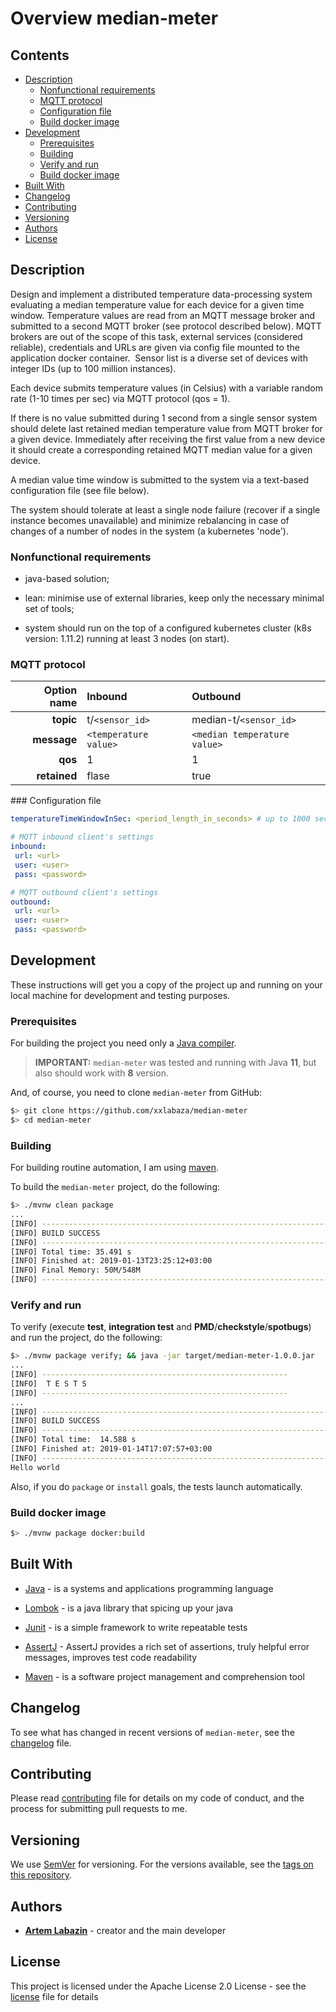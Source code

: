 # Overview median-meter

## Contents

- [Description](#description)
  - [Nonfunctional requirements](#nonfunctional-requirements)
  - [MQTT protocol](#mqtt-protocol)
  - [Configuration file](#configuration-file)
  - [Build docker image](#build-docker-image)
- [Development](#development)
  - [Prerequisites](#prerequisites)
  - [Building](#building)
  - [Verify and run](#verify-and-run)
  - [Build docker image](#build-docker-image)
- [Built With](#built-with)
- [Changelog](#changelog)
- [Contributing](#contributing)
- [Versioning](#versioning)
- [Authors](#authors)
- [License](#license)

## Description

Design and implement a distributed temperature data-processing system evaluating a median temperature value for each device for a given time window. Temperature values are read from an MQTT message broker and submitted to a second MQTT broker (see protocol described below). MQTT brokers are out of the scope of this task, external services (considered reliable), credentials and URLs are given via config file mounted to the application docker container.
​
Sensor list is a diverse set of devices with integer IDs (up to 100 million instances).

Each device submits temperature values (in Celsius) with a variable random rate (1-10 times per sec) via MQTT protocol (qos = 1).

If there is no value submitted during 1 second from a single sensor system should delete last retained median temperature value from MQTT broker for a given device. Immediately after receiving the first value from a new device it should create a corresponding retained MQTT median value for a given device.

A median value time window is submitted to the system via a text-based configuration file (see file below).

The system should tolerate at least a single node failure (recover if a single instance becomes unavailable) and minimize rebalancing in case of changes of a number of nodes in the system (a kubernetes 'node').
​

### Nonfunctional requirements

- java-based solution;

- lean: minimise use of external libraries, keep only the necessary minimal set of tools;

- system should run on the top of a configured kubernetes cluster (k8s version: 1.11.2) running at least 3 nodes (on start).

### MQTT protocol

| Option name  | Inbound               | Outbound                     |
|-------------:|:----------------------|:-----------------------------|
| **topic**    | t/`<sensor_id>`       | median-t/`<sensor_id>`       |
| **message**  | `<temperature value>` | `<median temperature value>` |
| **qos**      | 1                     | 1                            |
| **retained** | flase                 | true                         |

​### Configuration file

```yaml
temperatureTimeWindowInSec: <period_length_in_seconds> # up to 1000 seconds

# MQTT inbound client's settings
inbound:
 url: <url>
 user: <user>
 pass: <password>

# MQTT outbound client's settings
outbound:
 url: <url>
 user: <user>
 pass: <password>
```

## Development

These instructions will get you a copy of the project up and running on your local machine for development and testing purposes.

### Prerequisites

For building the project you need only a [Java compiler](http://www.oracle.com/technetwork/java/javase/downloads/index.html).

> **IMPORTANT:** `median-meter` was tested and running with Java **11**, but also should work with **8** version.

And, of course, you need to clone `median-meter` from GitHub:

```bash
$> git clone https://github.com/xxlabaza/median-meter
$> cd median-meter
```

### Building

For building routine automation, I am using [maven](https://maven.apache.org).

To build the `median-meter` project, do the following:

```bash
$> ./mvnw clean package
...
[INFO] ------------------------------------------------------------------------
[INFO] BUILD SUCCESS
[INFO] ------------------------------------------------------------------------
[INFO] Total time: 35.491 s
[INFO] Finished at: 2019-01-13T23:25:12+03:00
[INFO] Final Memory: 50M/548M
[INFO] ------------------------------------------------------------------------
```

### Verify and run

To verify (execute **test**, **integration test** and **PMD**/**checkstyle**/**spotbugs**) and run the project, do the following:

```bash
$> ./mvnw package verify; && java -jar target/median-meter-1.0.0.jar
...
[INFO] -------------------------------------------------------
[INFO]  T E S T S
[INFO] -------------------------------------------------------
...
[INFO] ------------------------------------------------------------------------
[INFO] BUILD SUCCESS
[INFO] ------------------------------------------------------------------------
[INFO] Total time:  14.588 s
[INFO] Finished at: 2019-01-14T17:07:57+03:00
[INFO] ------------------------------------------------------------------------
Hello world
```

Also, if you do `package` or `install` goals, the tests launch automatically.

### Build docker image

```bash
$> ./mvnw package docker:build
```

## Built With

- [Java](http://www.oracle.com/technetwork/java/javase) - is a systems and applications programming language

- [Lombok](https://projectlombok.org) - is a java library that spicing up your java

- [Junit](http://junit.org/junit4/) - is a simple framework to write repeatable tests

- [AssertJ](http://joel-costigliola.github.io/assertj/) - AssertJ provides a rich set of assertions, truly helpful error messages, improves test code readability

- [Maven](https://maven.apache.org) - is a software project management and comprehension tool

## Changelog

To see what has changed in recent versions of `median-meter`, see the [changelog](./CHANGELOG.md) file.

## Contributing

Please read [contributing](./CONTRIBUTING.md) file for details on my code of conduct, and the process for submitting pull requests to me.

## Versioning

We use [SemVer](http://semver.org/) for versioning. For the versions available, see the [tags on this repository](https://github.com/xxlabaza/median-meter/tags).

## Authors

- **[Artem Labazin](https://github.com/xxlabaza)** - creator and the main developer

## License

This project is licensed under the Apache License 2.0 License - see the [license](./LICENSE) file for details
